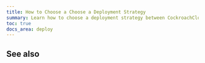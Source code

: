 ```yaml
---
title: How to Choose a Choose a Deployment Strategy
summary: Learn how to choose a deployment strategy between CockroachCloud Serverless and Dedicated and self-hosted CockroachDB.
toc: true
docs_area: deploy
---
```





## See also
